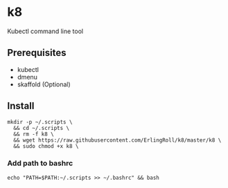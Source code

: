 # k8
Kubectl command line tool

## Prerequisites

- kubectl
- dmenu
- skaffold (Optional)

## Install
```
mkdir -p ~/.scripts \
  && cd ~/.scripts \
  && rm -f k8 \
  && wget https://raw.githubusercontent.com/ErlingRoll/k8/master/k8 \
  && sudo chmod +x k8 \
```

### Add path to bashrc

```
echo "PATH=$PATH:~/.scripts >> ~/.bashrc" && bash
```
